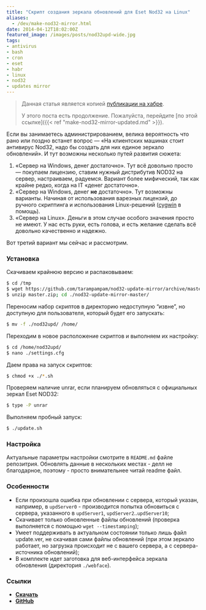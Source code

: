 ```yaml
---
title: "Скрипт создания зеркала обновлений для Eset Nod32 на Linux"
aliases:
  - /dev/make-nod32-mirror.html
date: 2014-04-12T18:02:00Z
featured_image: /images/posts/nod32upd-wide.jpg
tags:
- antivirus
- bash
- cron
- eset
- habr
- linux
- nod32
- updates mirror
---
```


> Данная статья является копией [публикации на хабре](https://habr.com/post/232163/).
>
> У этого поста есть продолжение. Пожалуйста, перейдите [по этой ссылке]({{< ref "make-nod32-mirror-updated.md" >}}).

Если вы занимаетесь администрированием, велика вероятность что рано или поздно встанет вопрос — «На клиентских машинах стоит антивирус Nod32, надо бы создать для них единое зеркало обновлений». И тут возможны несколько путей развития сюжета:

<!--more-->

1. «Сервер на Windows, денег достаточно». Тут всё довольно просто — покупаем лицензию, ставим нужный дистрибутив NOD32 на сервер, настраиваем, радуемся. Вариант более мифический, так как крайне редко, когда на IT «денег достаточно».
1. «Сервер на Windows, денег **не** достаточно». Тут возможны варианты. Начиная от использования варезных лицензий, до ручного скриптинга и использования Linux-решений ([cygwin](https://www.cygwin.com/) в помощь).
1. «Сервер на Linux». Деньги в этом случае особого значения просто не имеют. У нас есть руки, есть голова, и есть желание сделать всё довольно качественно и надежно.

Вот третий вариант мы сейчас и рассмотрим.

### Установка

Скачиваем крайнюю версию и распаковываем:

```bash
$ cd /tmp
$ wget https://github.com/tarampampam/nod32-update-mirror/archive/master.zip
$ unzip master.zip; cd ./nod32-update-mirror-master/
```

Переносим набор скриптов в директорию недоступную “извне”, но доступную для пользователя, который будет его запускать:

```bash
$ mv -f ./nod32upd/ /home/
```

Переходим в новое расположение скриптов и выполняем их настройку:

```bash
$ cd /home/nod32upd/
$ nano ./settings.cfg
```

Даем права на запуск скриптов:

```bash
$ chmod +x ./*.sh
```

Проверяем наличие unrar, если планируем обновляться с официальных зеркал Eset NOD32:

```bash
$ type -P unrar
```

Выполняем пробный запуск:

```bash
$ ./update.sh
```

### Настройка

Актуальные параметры настройки смотрите в `README.md` файле репозитрия. Обновлять данные в нескольких местах \- делл не благодарное, поэтому \- просто внимательнее читай readme файл.

### Особенности

- Если произошла ошибка при обновлении с сервера, который указан, например, в `updServer0` \- производится попытка обновиться с сервера, указанного в `updServer1`, `updServer2`..`updServer10`;
- Скачивает только обновленные файлы обновлений (проверка выполняется с помощью `wget --timestamping`);
- Умеет поддерживать в актуальном состоянии только лишь файл update.ver, не скачивая сами файлы обновлений (при этом зеркало работает, но загрузка происходит не с вашего сервера, а с сервера-источника обновлений);
- В комплекте идет заготовка для веб-интерфейса зеркала обновления (директория `./webface`).

### Ссылки

- **[Скачать](https://github.com/tarampampam/nod32-update-mirror/archive/master.zip)**
- **[GitHub](https://github.com/tarampampam/nod32-update-mirror)**

